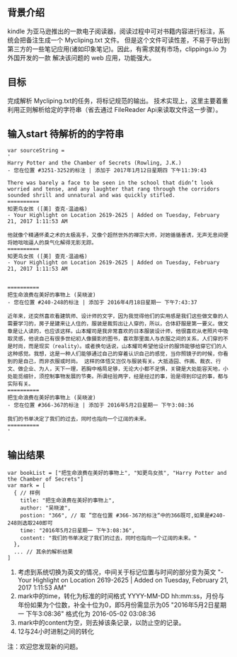
## 背景介绍
kindle 为亚马逊推出的一款电子阅读器，阅读过程中可对书籍内容进行标注，系统会把备注生成一个 Mycliping.txt 文件。
但是这个文件可读性差，不易于导出到第三方的一些笔记应用(诸如印象笔记)。因此，有需求就有市场，clippings.io 为外国开发的一款
解决该问题的 web 应用，功能强大。

## 目标
完成解析 Mycliping.txt的任务，将标记规范的输出。
技术实现上，这里主要着重利用正则解析给定的字符串（省去通过 FileReader Api来读取文件这一步骤）。

##  输入start 待解析的的字符串 
```
var sourceString = 
'
Harry Potter and the Chamber of Secrets (Rowling, J.K.)
- 您在位置 #3251-3252的标注 | 添加于 2017年1月12日星期四 下午11:39:43

There was barely a face to be seen in the school that didn’t look worried and tense, and any laughter that rang through the corridors sounded shrill and unnatural and was quickly stifled.
==========
知更鸟女孩 ([美] 查克·温迪格)
- Your Highlight on Location 2619-2625 | Added on Tuesday, February 21, 2017 1:11:53 AM

他就像个精通怀柔之术的太极高手，又像个超然世外的禅宗大师，对她循循善诱，无声无息间便将她咄咄逼人的戾气化解得无影无踪。
==========
知更鸟女孩 ([美] 查克·温迪格)
- Your Highlight on Location 2619-2625 | Added on Tuesday, February 21, 2017 1:11:53 AM


==========
把生命浪费在美好的事物上 (吴晓波)
- 您在位置 #240-248的标注 | 添加于 2016年4月18日星期一 下午7:43:37

近年来，还突然喜欢看建筑师、设计师的文字，因为我觉得他们的实用感是我们这些做文章的人需要学习的，房子是建来让人住的，服装是裁剪出让人穿的，所以，合体舒服是第一要义。做文章是让人读的，也应该这样。山本耀司是我非常喜欢的日本服装设计师，他很喜欢从老照片中吸取灵感，他说自己有很多世纪初人像摄影的图书，喜欢那里面人与衣服之间的关系，人们穿的不是时尚，而是现实（reality）。或者换句话说，山本耀司希望他设计的服饰能够给穿它们的人这种感觉。我想，这是一种人们能够通过自己的穿着认识自己的感觉，当你照镜子的时候，你看到的是自己，而非衣服或时尚。 这样的体悟又岂仅与服装有关。大抵造园、作画、裁衣、行文、做企业、为人，天下一理，若胸中格局足够，无论大小都不足惧，关键是大处能容天地，小处能觅细针，须控制事物发展的节奏。所谓经验两字，经是经过的事，验是得到印证的事，都与实际有关。
==========
把生命浪费在美好的事物上 (吴晓波)
- 您在位置 #366-367的标注 | 添加于 2016年5月2日星期一 下午3:08:36

我们的书单决定了我们的过去，同时也指向一个辽阔的未来。
==========
'
```
##  输出结果
```
var bookList = ["把生命浪费在美好的事物上", "知更鸟女孩", "Harry Potter and the Chamber of Secrets"]
var mark = [
  { // 样例
    title: "把生命浪费在美好的事物上",
    author: "吴晓波",
    postion: "366", // 取 ”您在位置 #366-367的标注“中的366既可,如果是#240-248则选取240即可
    time: "2016年5月2日星期一 下午3:08:36", 
    content: "我们的书单决定了我们的过去，同时也指向一个辽阔的未来。"
  },
  ... // 其余的解析结果
]
```

1. 考虑到系统切换为英文的情况，中间关于标记位置与时间的部分变为英文 
"- Your Highlight on Location 2619-2625 | Added on Tuesday, February 21, 2017 1:11:53 AM"
2. mark中的time，转化为标准的时间格式 YYYY-MM-DD hh:mm:ss，月份与年份如果为个位数，补全十位为0，即5月份需显示为05
"2016年5月2日星期一 下午3:08:36" 格式化为 2016-05-02 03:08:36
3. mark中的content为空，则去掉该条记录，以防止空的记录。
4. 12与24小时进制之间的转化

注：欢迎您发现新的问题。
